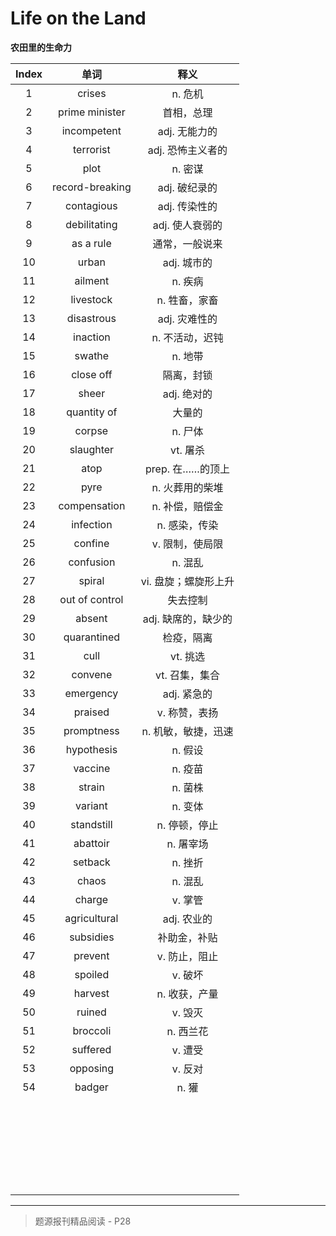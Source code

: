 # Life on the Land

**农田里的生命力**

| Index |      单词       |         释义         |
| :---: | :-------------: | :------------------: |
|   1   |     crises      |       n. 危机        |
|   2   | prime minister  |      首相，总理      |
|   3   |   incompetent   |    adj. 无能力的     |
|   4   |    terrorist    |  adj. 恐怖主义者的   |
|   5   |      plot       |       n. 密谋        |
|   6   | record-breaking |    adj. 破纪录的     |
|   7   |   contagious    |    adj. 传染性的     |
|   8   |  debilitating   |   adj. 使人衰弱的    |
|   9   |    as a rule    |    通常，一般说来    |
|  10   |      urban      |     adj. 城市的      |
|  11   |     ailment     |       n. 疾病        |
|  12   |    livestock    |    n. 牲畜，家畜     |
|  13   |   disastrous    |    adj. 灾难性的     |
|  14   |    inaction     |   n. 不活动，迟钝    |
|  15   |     swathe      |       n. 地带        |
|  16   |    close off    |      隔离，封锁      |
|  17   |      sheer      |     adj. 绝对的      |
|  18   |   quantity of   |        大量的        |
|  19   |     corpse      |       n. 尸体        |
|  20   |    slaughter    |       vt. 屠杀       |
|  21   |      atop       |   prep. 在……的顶上   |
|  22   |      pyre       |   n. 火葬用的柴堆    |
|  23   |  compensation   |   n. 补偿，赔偿金    |
|  24   |    infection    |    n. 感染，传染     |
|  25   |     confine     |   v. 限制，使局限    |
|  26   |    confusion    |       n. 混乱        |
|  27   |     spiral      | vi. 盘旋；螺旋形上升 |
|  28   | out of control  |       失去控制       |
|  29   |     absent      | adj. 缺席的，缺少的  |
|  30   |   quarantined   |      检疫，隔离      |
|  31   |      cull       |       vt. 挑选       |
|  32   |     convene     |    vt. 召集，集合    |
|  33   |    emergency    |     adj. 紧急的      |
|  34   |     praised     |    v. 称赞，表扬     |
|  35   |   promptness    | n. 机敏，敏捷，迅速  |
|  36   |   hypothesis    |       n. 假设        |
|  37   |     vaccine     |       n. 疫苗        |
|  38   |     strain      |       n. 菌株        |
|  39   |     variant     |       n. 变体        |
|  40   |   standstill    |    n. 停顿，停止     |
|  41   |    abattoir     |      n. 屠宰场       |
|  42   |     setback     |       n. 挫折        |
|  43   |      chaos      |       n. 混乱        |
|  44   |     charge      |       v. 掌管        |
|  45   |  agricultural   |     adj. 农业的      |
|  46   |    subsidies    |     补助金，补贴     |
|  47   |     prevent     |    v. 防止，阻止     |
|  48   |     spoiled     |       v. 破坏        |
|  49   |     harvest     |    n. 收获，产量     |
|  50   |     ruined      |       v. 毁灭        |
|  51   |    broccoli     |      n. 西兰花       |
|  52   |    suffered     |       v. 遭受        |
|  53   |    opposing     |       v. 反对        |
|  54   |     badger      |        n. 獾         |
|       |                 |                      |
|       |                 |                      |
|       |                 |                      |
|       |                 |                      |
|       |                 |                      |
|       |                 |                      |
|       |                 |                      |
|       |                 |                      |
|       |                 |                      |
|       |                 |                      |
|       |                 |                      |
|       |                 |                      |
|       |                 |                      |
|       |                 |                      |
|       |                 |                      |
|       |                 |                      |
|       |                 |                      |
|       |                 |                      |
|       |                 |                      |
|       |                 |                      |
|       |                 |                      |
|       |                 |                      |
|       |                 |                      |
|       |                 |                      |
|       |                 |                      |
|       |                 |                      |

------

> 题源报刊精品阅读 - P28